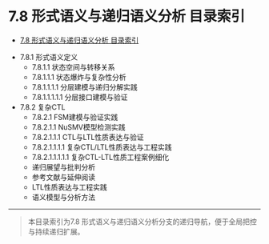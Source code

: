 
# 7.8 形式语义与递归语义分析 目录索引

<!-- TOC START -->

- [7.8 形式语义与递归语义分析 目录索引](#78-形式语义与递归语义分析-目录索引)

<!-- TOC END -->

- 7.8.1 形式语义定义
  - 7.8.1.1 状态空间与转移关系
  - 7.8.1.1.1 状态爆炸与复杂性分析
  - 7.8.1.1.1.1 分层建模与递归分解实践
  - 7.8.1.1.1.1.1 分层接口建模与验证
- 7.8.2 复杂CTL
  - 7.8.2.1 FSM建模与验证实践
  - 7.8.2.1.1 NuSMV模型检测实践
  - 7.8.2.1.1.1 CTL与LTL性质表达与验证
  - 7.8.2.1.1.1.1 复杂CTL/LTL性质表达与工程实践
  - 7.8.2.1.1.1.1.1 复杂CTL-LTL性质工程案例细化
  - 递归展望与批判分析
  - 参考文献与延伸阅读
  - LTL性质表达与工程实践
  - 语义模型与分析方法

---
> 本目录索引为7.8 形式语义与递归语义分析分支的递归导航，便于全局把控与持续递归扩展。

